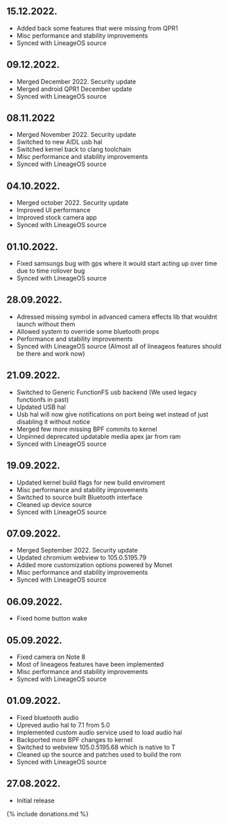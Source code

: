 ## 15.12.2022.
- Added back some features that were missing from QPR1
- Misc performance and stability improvements
- Synced with LineageOS source

## 09.12.2022.
- Merged December 2022. Security update
- Merged android QPR1 December update
- Synced with LineageOS source

## 08.11.2022
- Merged November 2022. Security update
- Switched to new AIDL usb hal
- Switched kernel back to clang toolchain
- Misc performance and stability improvements
- Synced with LineageOS source

## 04.10.2022.
- Merged october 2022. Security update
- Improved UI performance
- Improved stock camera app
- Synced with LineageOS source

## 01.10.2022.
- Fixed samsungs bug with gps where it would start acting up over time
due to time rollover bug
- Synced with LineageOS source

## 28.09.2022.
- Adressed missing symbol in advanced camera effects lib that wouldnt launch without them
- Allowed system to override some bluetooth props
- Performance and stability improvements
- Synced with LineageOS source (Almost all of lineageos features should be there and work now)

## 21.09.2022.
- Switched to Generic FunctionFS usb backend (We used legacy functionfs in past)
- Updated USB hal
- Usb hal will now give notifications on port being wet instead of just disabling it without notice
- Merged few more missing BPF commits to kernel
- Unpinned deprecated updatable media apex jar from ram
- Synced with LineageOS source

## 19.09.2022.
- Updated kernel build flags for new build enviroment
- Misc performance and stability improvements
- Switched to source built Bluetooth interface
- Cleaned up device source
- Synced with LineageOS source

## 07.09.2022.
- Merged September 2022. Security update
- Updated chromium webview to 105.0.5195.79
- Added more customization options powered by Monet
- Misc performance and stability improvements
- Synced with LineageOS source

## 06.09.2022.
- Fixed home button wake

## 05.09.2022.
- Fixed camera on Note 8
- Most of lineageos features have been implemented
- Misc performance and stability improvements
- Synced with LineageOS source

## 01.09.2022.
- Fixed bluetooth audio
- Upreved audio hal to 7.1 from 5.0
- Implemented custom audio service used to load audio hal
- Backported more BPF changes to kernel
- Switched to webview 105.0.5195.68 which is native to T
- Cleaned up the source and patches used to build the rom
- Synced with LineageOS source

## 27.08.2022.
- Initial release

{% include donations.md %}
